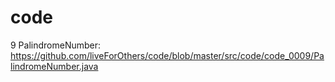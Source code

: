 # code

9 PalindromeNumber: https://github.com/liveForOthers/code/blob/master/src/code/code_0009/PalindromeNumber.java
